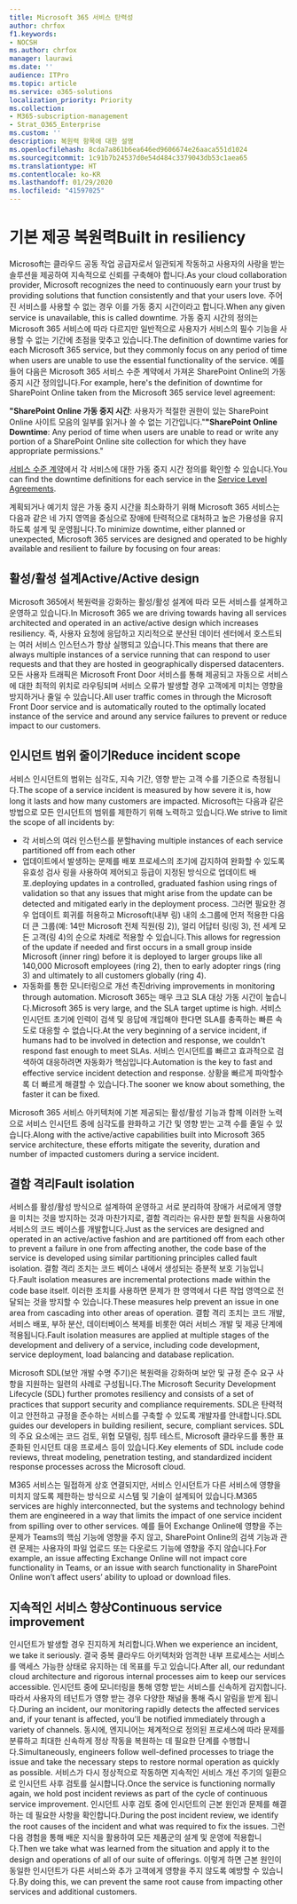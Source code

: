 ```yaml
---
title: Microsoft 365 서비스 탄력성
author: chrfox
f1.keywords:
- NOCSH
ms.author: chrfox
manager: laurawi
ms.date: ''
audience: ITPro
ms.topic: article
ms.service: o365-solutions
localization_priority: Priority
ms.collection:
- M365-subscription-management
- Strat_O365_Enterprise
ms.custom: ''
description: 복원력 항목에 대한 설명
ms.openlocfilehash: 8cda7a861b6ea646ed9606674e26aaca551d1024
ms.sourcegitcommit: 1c91b7b24537d0e54d484c3379043db53c1aea65
ms.translationtype: HT
ms.contentlocale: ko-KR
ms.lasthandoff: 01/29/2020
ms.locfileid: "41597025"
---
```

# <a name="built-in-resiliency"></a><span data-ttu-id="d28d6-103">기본 제공 복원력</span><span class="sxs-lookup"><span data-stu-id="d28d6-103">Built in resiliency</span></span>

<span data-ttu-id="d28d6-104">Microsoft는 클라우드 공동 작업 공급자로서 일관되게 작동하고 사용자의 사랑을 받는 솔루션을 제공하여 지속적으로 신뢰를 구축해야 합니다.</span><span class="sxs-lookup"><span data-stu-id="d28d6-104">As your cloud collaboration provider, Microsoft recognizes the need to continuously earn your trust by providing solutions that function consistently and that your users love.</span></span> <span data-ttu-id="d28d6-105">주어진 서비스를 사용할 수 없는 경우 이를 가동 중지 시간이라고 합니다.</span><span class="sxs-lookup"><span data-stu-id="d28d6-105">When any given service is unavailable, this is called downtime.</span></span> <span data-ttu-id="d28d6-106">가동 중지 시간의 정의는 Microsoft 365 서비스에 따라 다르지만 일반적으로 사용자가 서비스의 필수 기능을 사용할 수 없는 기간에 초점을 맞추고 있습니다.</span><span class="sxs-lookup"><span data-stu-id="d28d6-106">The definition of downtime varies for each Microsoft 365 service, but they commonly focus on any period of time when users are unable to use the essential functionality of the service.</span></span> <span data-ttu-id="d28d6-107">예를 들어 다음은 Microsoft 365 서비스 수준 계약에서 가져온 SharePoint Online의 가동 중지 시간 정의입니다.</span><span class="sxs-lookup"><span data-stu-id="d28d6-107">For example, here's the definition of downtime for SharePoint Online taken from the Microsoft 365 service level agreement:</span></span>

<span data-ttu-id="d28d6-108">**"SharePoint Online 가동 중지 시간**: 사용자가 적절한 권한이 있는 SharePoint Online 사이트 모음의 일부를 읽거나 쓸 수 없는 기간입니다."</span><span class="sxs-lookup"><span data-stu-id="d28d6-108">**"SharePoint Online Downtime**: Any period of time when users are unable to read or write any portion of a SharePoint Online site collection for which they have appropriate permissions."</span></span>

<span data-ttu-id="d28d6-109">[서비스 수준 계약](https://www.microsoftvolumelicensing.com/DocumentSearch.aspx?Mode=3&DocumentTypeId=37)에서 각 서비스에 대한 가동 중지 시간 정의를 확인할 수 있습니다.</span><span class="sxs-lookup"><span data-stu-id="d28d6-109">You can find the downtime definitions for each service in the [Service Level Agreements](https://www.microsoftvolumelicensing.com/DocumentSearch.aspx?Mode=3&DocumentTypeId=37).</span></span>

<span data-ttu-id="d28d6-110">계획되거나 예기치 않은 가동 중지 시간을 최소화하기 위해 Microsoft 365 서비스는 다음과 같은 네 가지 영역을 중심으로 장애에 탄력적으로 대처하고 높은 가용성을 유지하도록 설계 및 운영됩니다.</span><span class="sxs-lookup"><span data-stu-id="d28d6-110">To minimize downtime, either planned or unexpected, Microsoft 365 services are designed and operated to be highly available and resilient to failure by focusing on four areas:</span></span>

## <a name="activeactive-design"></a><span data-ttu-id="d28d6-111">활성/활성 설계</span><span class="sxs-lookup"><span data-stu-id="d28d6-111">Active/Active design</span></span>

<span data-ttu-id="d28d6-112">Microsoft 365에서 복원력을 강화하는 활성/활성 설계에 따라 모든 서비스를 설계하고 운영하고 있습니다.</span><span class="sxs-lookup"><span data-stu-id="d28d6-112">In Microsoft 365 we are driving towards having all services architected and operated in an active/active design which increases resiliency.</span></span> <span data-ttu-id="d28d6-113">즉, 사용자 요청에 응답하고 지리적으로 분산된 데이터 센터에서 호스트되는 여러 서비스 인스턴스가 항상 실행되고 있습니다.</span><span class="sxs-lookup"><span data-stu-id="d28d6-113">This means that there are always multiple instances of a service running that can respond to user requests and that they are hosted in geographically dispersed datacenters.</span></span> <span data-ttu-id="d28d6-114">모든 사용자 트래픽은 Microsoft Front Door 서비스를 통해 제공되고 자동으로 서비스에 대한 최적의 위치로 라우팅되며 서비스 오류가 발생할 경우 고객에게 미치는 영향을 방지하거나 줄일 수 있습니다.</span><span class="sxs-lookup"><span data-stu-id="d28d6-114">All user traffic comes in through the Microsoft Front Door service and is automatically routed to the optimally located instance of the service and around any service failures to prevent or reduce impact to our customers.</span></span>

## <a name="reduce-incident-scope"></a><span data-ttu-id="d28d6-115">인시던트 범위 줄이기</span><span class="sxs-lookup"><span data-stu-id="d28d6-115">Reduce incident scope</span></span>

<span data-ttu-id="d28d6-116">서비스 인시던트의 범위는 심각도, 지속 기간, 영향 받는 고객 수를 기준으로 측정됩니다.</span><span class="sxs-lookup"><span data-stu-id="d28d6-116">The scope of a service incident is measured by how severe it is, how long it lasts and how many customers are impacted.</span></span> <span data-ttu-id="d28d6-117">Microsoft는 다음과 같은 방법으로 모든 인시던트의 범위를 제한하기 위해 노력하고 있습니다.</span><span class="sxs-lookup"><span data-stu-id="d28d6-117">We strive to limit the scope of all incidents by:</span></span>

- <span data-ttu-id="d28d6-118">각 서비스의 여러 인스턴스를 분할</span><span class="sxs-lookup"><span data-stu-id="d28d6-118">having multiple instances of each service partitioned off from each other</span></span>
- <span data-ttu-id="d28d6-119">업데이트에서 발생하는 문제를 배포 프로세스의 조기에 감지하여 완화할 수 있도록 유효성 검사 링을 사용하여 제어되고 등급이 지정된 방식으로 업데이트 배포.</span><span class="sxs-lookup"><span data-stu-id="d28d6-119">deploying updates in a controlled, graduated fashion using rings of validation so that any issues that might arise from the update can be detected and mitigated early in the deployment process.</span></span> <span data-ttu-id="d28d6-120">그러면 필요한 경우 업데이트 회귀를 허용하고 Microsoft(내부 링) 내의 소그룹에 먼저 적용한 다음 더 큰 그룹(예: 14만 Microsoft 전체 직원(링 2)), 얼리 어답터 링(링 3), 전 세계 모든 고객(링 4)의 순으로 차례로 적용할 수 있습니다.</span><span class="sxs-lookup"><span data-stu-id="d28d6-120">This allows for regression of the update if needed and first occurs in a small group inside Microsoft (inner ring) before it is deployed to larger groups like all 140,000 Microsoft employees (ring 2), then to early adopter rings (ring 3) and ultimately to all customers globally (ring 4).</span></span>
- <span data-ttu-id="d28d6-121">자동화를 통한 모니터링으로 개선 촉진</span><span class="sxs-lookup"><span data-stu-id="d28d6-121">driving improvements in monitoring through automation.</span></span> <span data-ttu-id="d28d6-122">Microsoft 365는 매우 크고 SLA 대상 가동 시간이 높습니다.</span><span class="sxs-lookup"><span data-stu-id="d28d6-122">Microsoft 365 is very large, and the SLA target uptime is high.</span></span> <span data-ttu-id="d28d6-123">서비스 인시던트 초기에 인력이 검색 및 응답에 개입해야 한다면 SLA를 충족하는 빠른 속도로 대응할 수 없습니다.</span><span class="sxs-lookup"><span data-stu-id="d28d6-123">At the very beginning of a service incident, if humans had to be involved in detection and response, we couldn't respond fast enough to meet SLAs.</span></span> <span data-ttu-id="d28d6-124">서비스 인시던트를 빠르고 효과적으로 검색하여 대응하려면 자동화가 핵심입니다.</span><span class="sxs-lookup"><span data-stu-id="d28d6-124">Automation is the key to fast and effective service incident detection and response.</span></span> <span data-ttu-id="d28d6-125">상황을 빠르게 파악할수록 더 빠르게 해결할 수 있습니다.</span><span class="sxs-lookup"><span data-stu-id="d28d6-125">The sooner we know about something, the faster it can be fixed.</span></span>

<span data-ttu-id="d28d6-126">Microsoft 365 서비스 아키텍처에 기본 제공되는 활성/활성 기능과 함께 이러한 노력으로 서비스 인시던트 중에 심각도를 완화하고 기간 및 영향 받는 고객 수를 줄일 수 있습니다.</span><span class="sxs-lookup"><span data-stu-id="d28d6-126">Along with the active/active capabilities built into Microsoft 365 service architecture, these efforts mitigate the severity, duration and number of impacted customers during a service incident.</span></span>  

## <a name="fault-isolation"></a><span data-ttu-id="d28d6-127">결함 격리</span><span class="sxs-lookup"><span data-stu-id="d28d6-127">Fault isolation</span></span>

<span data-ttu-id="d28d6-128">서비스를 활성/활성 방식으로 설계하여 운영하고 서로 분리하여 장애가 서로에게 영향을 미치는 것을 방지하는 것과 마찬가지로, 결함 격리라는 유사한 분할 원칙을 사용하여 서비스의 코드 베이스를 개발합니다.</span><span class="sxs-lookup"><span data-stu-id="d28d6-128">Just as the services are designed and operated in an active/active fashion and are partitioned off from each other to prevent a failure in one from affecting another, the code base of the service is developed using similar partitioning principles called fault isolation.</span></span> <span data-ttu-id="d28d6-129">결함 격리 조치는 코드 베이스 내에서 생성되는 증분적 보호 기능입니다.</span><span class="sxs-lookup"><span data-stu-id="d28d6-129">Fault isolation measures are incremental protections made within the code base itself.</span></span> <span data-ttu-id="d28d6-130">이러한 조치를 사용하면 문제가 한 영역에서 다른 작업 영역으로 전달되는 것을 방지할 수 있습니다.</span><span class="sxs-lookup"><span data-stu-id="d28d6-130">These measures help prevent an issue in one area from cascading into other areas of operation.</span></span>
<span data-ttu-id="d28d6-131">결함 격리 조치는 코드 개발, 서비스 배포, 부하 분산, 데이터베이스 복제를 비롯한 여러 서비스 개발 및 제공 단계에 적용됩니다.</span><span class="sxs-lookup"><span data-stu-id="d28d6-131">Fault isolation measures are applied at multiple stages of the development and delivery of a service, including code development, service deployment, load balancing and database replication.</span></span>

<span data-ttu-id="d28d6-132">Microsoft SDL(보안 개발 수명 주기)은 복원력을 강화하며 보안 및 규정 준수 요구 사항을 지원하는 일련의 사례로 구성됩니다.</span><span class="sxs-lookup"><span data-stu-id="d28d6-132">The Microsoft Security Development Lifecycle (SDL) further promotes resiliency and consists of a set of practices that support security and compliance requirements.</span></span> <span data-ttu-id="d28d6-133">SDL은 탄력적이고 안전하고 규정을 준수하는 서비스를 구축할 수 있도록 개발자를 안내합니다.</span><span class="sxs-lookup"><span data-stu-id="d28d6-133">SDL guides our developers in building resilient, secure, compliant services.</span></span> <span data-ttu-id="d28d6-134">SDL의 주요 요소에는 코드 검토, 위협 모델링, 침투 테스트, Microsoft 클라우드를 통한 표준화된 인시던트 대응 프로세스 등이 있습니다.</span><span class="sxs-lookup"><span data-stu-id="d28d6-134">Key elements of SDL include code reviews, threat modeling, penetration testing, and standardized incident response processes across the Microsoft cloud.</span></span>

<span data-ttu-id="d28d6-135">M365 서비스는 밀접하게 상호 연결되지만, 서비스 인시던트가 다른 서비스에 영향을 미치지 않도록 제한하는 방식으로 시스템 및 기술이 설계되어 있습니다.</span><span class="sxs-lookup"><span data-stu-id="d28d6-135">M365 services are highly interconnected, but the systems and technology behind them are engineered in a way that limits the impact of one service incident from spilling over to other services.</span></span> <span data-ttu-id="d28d6-136">예를 들어 Exchange Online에 영향을 주는 문제가 Teams의 핵심 기능에 영향을 주지 않고, SharePoint Online의 검색 기능과 관련 문제는 사용자의 파일 업로드 또는 다운로드 기능에 영향을 주지 않습니다.</span><span class="sxs-lookup"><span data-stu-id="d28d6-136">For example, an issue affecting Exchange Online will not impact core functionality in Teams, or an issue with search functionality in SharePoint Online won’t affect users’ ability to upload or download files.</span></span>

## <a name="continuous-service-improvement"></a><span data-ttu-id="d28d6-137">지속적인 서비스 향상</span><span class="sxs-lookup"><span data-stu-id="d28d6-137">Continuous service improvement</span></span>

<span data-ttu-id="d28d6-138">인시던트가 발생할 경우 진지하게 처리합니다.</span><span class="sxs-lookup"><span data-stu-id="d28d6-138">When we experience an incident, we take it seriously.</span></span> <span data-ttu-id="d28d6-139">결국 중복 클라우드 아키텍처와 엄격한 내부 프로세스는 서비스를 액세스 가능한 상태로 유지하는 데 목표를 두고 있습니다.</span><span class="sxs-lookup"><span data-stu-id="d28d6-139">After all, our redundant cloud architecture and rigorous internal processes aim to keep our services accessible.</span></span> <span data-ttu-id="d28d6-140">인시던트 중에 모니터링을 통해 영향 받는 서비스를 신속하게 감지합니다. 따라서 사용자의 테넌트가 영향 받는 경우 다양한 채널을 통해 즉시 알림을 받게 됩니다.</span><span class="sxs-lookup"><span data-stu-id="d28d6-140">During an incident, our monitoring rapidly detects the affected services and, if your tenant is affected, you'll be notified immediately through a variety of channels.</span></span> <span data-ttu-id="d28d6-141">동시에, 엔지니어는 체계적으로 정의된 프로세스에 따라 문제를 분류하고 최대한 신속하게 정상 작동을 복원하는 데 필요한 단계를 수행합니다.</span><span class="sxs-lookup"><span data-stu-id="d28d6-141">Simultaneously, engineers follow well-defined processes to triage the issue and take the necessary steps to restore normal operation as quickly as possible.</span></span> <span data-ttu-id="d28d6-142">서비스가 다시 정상적으로 작동하면 지속적인 서비스 개선 주기의 일환으로 인시던트 사후 검토를 실시합니다.</span><span class="sxs-lookup"><span data-stu-id="d28d6-142">Once the service is functioning normally again, we hold post incident reviews as part of the cycle of continuous service improvement.</span></span> <span data-ttu-id="d28d6-143">인시던트 사후 검토 중에 인시던트의 근본 원인과 문제를 해결하는 데 필요한 사항을 확인합니다.</span><span class="sxs-lookup"><span data-stu-id="d28d6-143">During the post incident review, we identify the root causes of the incident and what was required to fix the issues.</span></span> <span data-ttu-id="d28d6-144">그런 다음 경험을 통해 배운 지식을 활용하여 모든 제품군의 설계 및 운영에 적용합니다.</span><span class="sxs-lookup"><span data-stu-id="d28d6-144">Then we take what was learned from the situation and apply it to the design and operations of all of our suite of offerings.</span></span> <span data-ttu-id="d28d6-145">이렇게 하면 근본 원인이 동일한 인시던트가 다른 서비스와 추가 고객에게 영향을 주지 않도록 예방할 수 있습니다.</span><span class="sxs-lookup"><span data-stu-id="d28d6-145">By doing this, we can prevent the same root cause from impacting other services and additional customers.</span></span>
